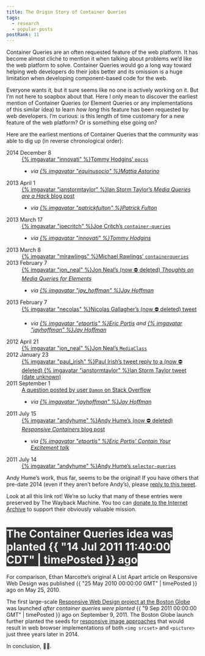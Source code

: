 ```yaml
---
title: The Origin Story of Container Queries
tags:
  - research
  - popular-posts
postRank: 11
---
```

Container Queries are an often requested feature of the web platform. It has become almost cliché to mention it when talking about problems we’d like the web platform to solve. Container Queries would go a long way toward helping web developers do their jobs better and its omission is a huge limitation when developing component-based code for the web.

Everyone wants it, but it sure seems like no one is actively working on it. But I’m not here to soapbox about that. Here I only mean to discover the earliest mention of Container Queries (or Element Queries or any implementations of this similar idea) to learn _how long_ this feature has been requested by web developers. I’m curious: is this length of time customary for a new feature of the web platform? Or is something else going on?

Here are the earliest mentions of Container Queries that the community was able to dig up (in reverse chronological order):

<dl class="dl-inline">
    <dt>2014 December 8</dt>
    <dd>
        <a href="https://github.com/eqcss/eqcss">{% imgavatar "innovati" %}Tommy Hodgins’ <code>eqcss</code></a>
        <ul class="via">
            <li><em>via <a href="https://twitter.com/equinusocio/status/1230774576453341187">{% imgavatar "equinusocio" %}Mattia Astorino</a></em></li>
        </ul>
    </dd>
    <dt>2013 April 1</dt>
    <dd>
        <a href="https://ianstormtaylor.com/media-queries-are-a-hack/">{% imgavatar "ianstormtaylor" %}Ian Storm Taylor’s <em>Media Queries are a Hack</em> blog post</a>
        <ul class="via">
            <li><em>via <a href="https://twitter.com/patrickfulton/status/1204490285536952321">{% imgavatar "patrickfulton" %}Patrick Fulton</a></em></li>
        </ul>
    </dd>
    <dt>2013 March 17</dt>
    <dd>
        <a href="https://github.com/joecritch/container-queries">{% imgavatar "joecritch" %}Joe Critch’s <code>container-queries</code></a>
        <ul class="via">
            <li><em>via <a href="https://twitter.com/innovati/status/1204484977938726912">{% imgavatar "innovati" %}Tommy Hodgins</a></em></li>
        </ul>
    </dd>
    <dt>2013 March 8</dt>
    <dd>
        <a href="https://github.com/mlrawlings/containerqueries">{% imgavatar "mlrawlings" %}Michael Rawlings’ <code>containerqueries</code></a>
    </dd>
    <dt>2013 February 7</dt>
    <dd>
        <a href="http://web.archive.org/web/20130212075053/http://www.jonathantneal.com/blog/thoughts-on-media-queries-for-elements/">{% imgavatar "jon_neal" %}Jon Neal’s (now ⛔️ deleted) <em>Thoughts on Media Queries for Elements</em></a>
        <ul class="via">
            <li><em>via <a href="https://twitter.com/jay_hoffmann/status/1204508530025349121">{% imgavatar "jay_hoffman" %}Jay Hoffman</a></em></li>
        </ul>
    </dd>
    <dt>2013 February 7</dt>
    <dd>
        <a href="http://web.archive.org/web/20140415001721/https://twitter.com/necolas/status/299573744307941376">{% imgavatar "necolas" %}Nicolas Gallagher’s (now ⛔️ deleted) tweet</a>
        <ul class="via">
            <li><em>via <a href="https://twitter.com/etportis/status/1204492164836675584">{% imgavatar "etportis" %}Eric Portis</a> and <a href="https://twitter.com/jay_hoffmann/status/1204508530025349121">{% imgavatar "jayhoffman" %}Jay Hoffman</a></em></li>
        </ul>
    </dd>
    <dt>2012 April 21</dt>
    <dd>
        <a href="https://github.com/jonathantneal/MediaClass">{% imgavatar "jon_neal" %}Jon Neal’s <code>MediaClass</code></a>
    </dd>
    <dt>2012 January 23</dt>
    <dd>
        <a href="https://twitter.com/paul_irish/status/161664213054533633">{% imgavatar "paul_irish" %}Paul Irish’s tweet reply to a (now ⛔️ deleted) {% imgavatar "ianstormtaylor" %}Ian Storm Taylor tweet (date unknown)</a>
    </dd>
    <dt>2011 September 1</dt>
    <dd>
        <a href="https://stackoverflow.com/questions/7271818/media-query-like-behaviour-on-width-of-a-specific-div">A question posted by user <code>Damon</code> on Stack Overflow</a>
        <ul class="via">
            <li><em>via <a href="https://twitter.com/jay_hoffmann/status/1204508888730603526">{% imgavatar "jayhoffman" %}Jay Hoffman</a></em></li>
        </ul>
    </dd>
    <dt>2011 July 15</dt>
    <dd>
        <a href="http://web.archive.org/web/20160325052109/http://blog.andyhume.net/responsive-containers/">{% imgavatar "andyhume" %}Andy Hume’s (now ⛔️ deleted) <em>Responsive Containers</em> blog post</a>
        <ul class="via">
            <li><em>via <a href="https://vimeo.com/223432117">{% imgavatar "etportis" %}Eric Portis’ Contain Your Excitement talk</a></em></li>
        </ul>
    </dd>
    <dt>2011 July 14</dt>
    <dd>
        <a href="https://github.com/ahume/selector-queries">{% imgavatar "andyhume" %}Andy Hume’s <code>selector-queries</code></a>
    </dd>
</dl>

Andy Hume’s work, thus far, seems to be the original! If you have others that pre-date 2014 (even if they aren’t before Andy’s), please [reply to this tweet](https://twitter.com/zachleat/status/1204488622386417665).

<p class="livedemo livedemo-sm top" data-demo-label="Get out your wallet">Look at all this link rot! We’re so lucky that many of these entries were preserved by The Wayback Machine. You too can <a href="https://archive.org/donate/">donate to the Internet Archive</a> to support their obviously valuable mission.</p>

<h1><span class="text-highlight" style="background-color: #333; color: #fff">The Container Queries idea was planted <span class="timeago" data-date="14 Jul 2011 11:40:00 CDT">{{ "14 Jul 2011 11:40:00 CDT" | timePosted }}</span> ago</span></h1>

For comparison, Ethan Marcotte’s original A List Apart article on Responsive Web Design was published <span class="timeago" data-date="25 May 2010 00:00:00 GMT">{{ "25 May 2010 00:00:00 GMT" | timePosted }}</span> ago on May 25, 2010.

The first large-scale [Responsive Web Design project at the Boston Globe](https://www.filamentgroup.com/lab/introducing-the-new-responsive-designed-bostonglobecom.html) was launched _after container queries were planted_ <span class="timeago" data-date="9 Sep 2011 00:00:00 GMT">{{ "9 Sep 2011 00:00:00 GMT" | timePosted }}</span> ago on September 9, 2011. The Boston Globe launch further planted the seeds for [responsive image approaches](https://alistapart.com/article/responsive-images/) that would result in web browser implementations of both `<img srcset>` and `<picture>` just three years later in 2014.

In conclusion, 🤷‍♂️.
